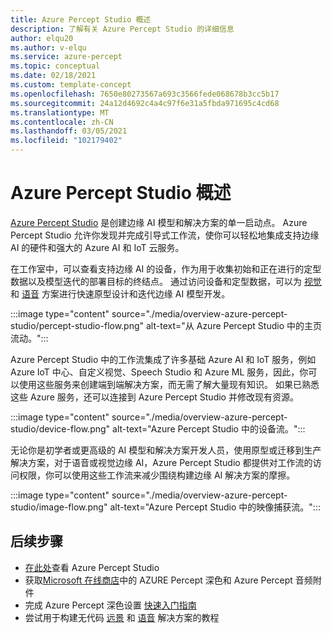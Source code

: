 ```yaml
---
title: Azure Percept Studio 概述
description: 了解有关 Azure Percept Studio 的详细信息
author: elqu20
ms.author: v-elqu
ms.service: azure-percept
ms.topic: conceptual
ms.date: 02/18/2021
ms.custom: template-concept
ms.openlocfilehash: 7650e80273567a693c3566fede068678b3cc5b17
ms.sourcegitcommit: 24a12d4692c4a4c97f6e31a5fbda971695c4cd68
ms.translationtype: MT
ms.contentlocale: zh-CN
ms.lasthandoff: 03/05/2021
ms.locfileid: "102179402"
---
```

# <a name="azure-percept-studio-overview"></a>Azure Percept Studio 概述

[Azure Percept Studio](https://go.microsoft.com/fwlink/?linkid=2135819) 是创建边缘 AI 模型和解决方案的单一启动点。 Azure Percept Studio 允许你发现并完成引导式工作流，使你可以轻松地集成支持边缘 AI 的硬件和强大的 Azure AI 和 IoT 云服务。

在工作室中，可以查看支持边缘 AI 的设备，作为用于收集初始和正在进行的定型数据以及模型迭代的部署目标的终结点。 通过访问设备和定型数据，可以为 [视觉](./tutorial-nocode-vision.md) 和 [语音](./tutorial-no-code-speech.md) 方案进行快速原型设计和迭代边缘 AI 模型开发。

:::image type="content" source="./media/overview-azure-percept-studio/percept-studio-flow.png" alt-text="从 Azure Percept Studio 中的主页流动。":::

Azure Percept Studio 中的工作流集成了许多基础 Azure AI 和 IoT 服务，例如 Azure IoT 中心、自定义视觉、Speech Studio 和 Azure ML 服务，因此，你可以使用这些服务来创建端到端解决方案，而无需了解大量现有知识。 如果已熟悉这些 Azure 服务，还可以连接到 Azure Percept Studio 并修改现有资源。

:::image type="content" source="./media/overview-azure-percept-studio/device-flow.png" alt-text="Azure Percept Studio 中的设备流。":::

无论你是初学者或更高级的 AI 模型和解决方案开发人员，使用原型或迁移到生产解决方案，对于语音或视觉边缘 AI，Azure Percept Studio 都提供对工作流的访问权限，你可以使用这些工作流来减少围绕构建边缘 AI 解决方案的摩擦。

:::image type="content" source="./media/overview-azure-percept-studio/image-flow.png" alt-text="Azure Percept Studio 中的映像捕获流。":::

## <a name="next-steps"></a>后续步骤

- [在此处](https://go.microsoft.com/fwlink/?linkid=2135819)查看 Azure Percept Studio
- 获取[Microsoft 在线商店](https://go.microsoft.com/fwlink/p/?LinkId=2155270)中的 AZURE Percept 深色和 Azure Percept 音频附件
- 完成 Azure Percept 深色设置 [快速入门指南](./quickstart-percept-dk-set-up.md)
- 尝试用于构建无代码 [远景](./tutorial-nocode-vision.md) 和 [语音](./tutorial-no-code-speech.md) 解决方案的教程
